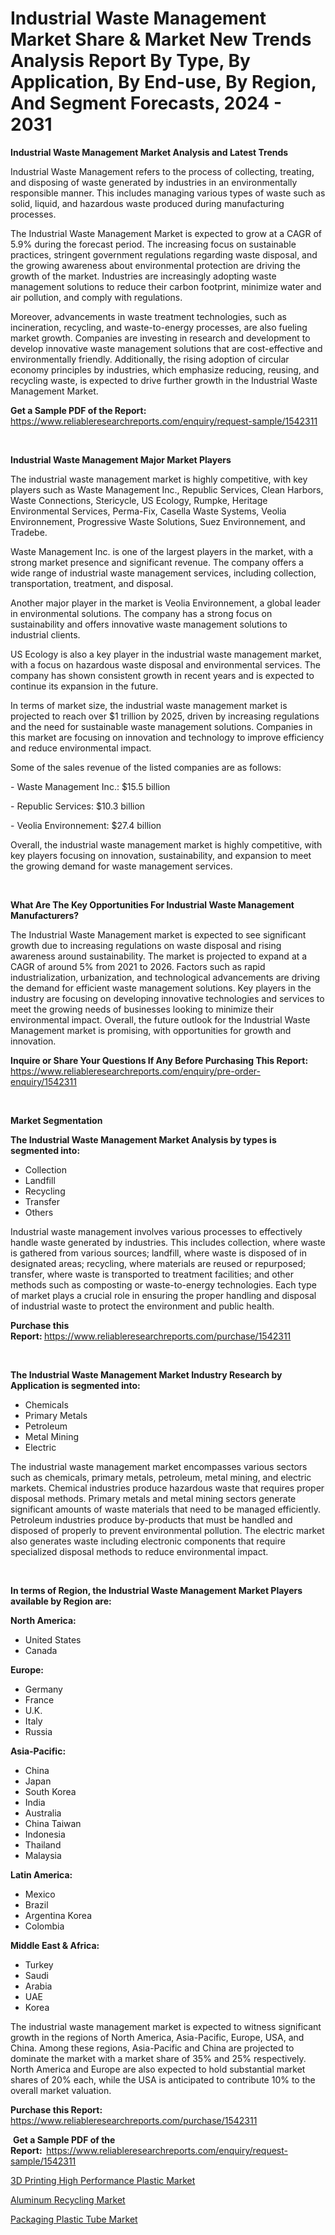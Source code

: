 <p><h1>Industrial Waste Management Market Share & Market New Trends Analysis Report By Type, By Application, By End-use, By Region, And Segment Forecasts, 2024 - 2031</h1></p><p><strong>Industrial Waste Management Market Analysis and Latest Trends</strong></p>
<p><p>Industrial Waste Management refers to the process of collecting, treating, and disposing of waste generated by industries in an environmentally responsible manner. This includes managing various types of waste such as solid, liquid, and hazardous waste produced during manufacturing processes.</p><p>The Industrial Waste Management Market is expected to grow at a CAGR of 5.9% during the forecast period. The increasing focus on sustainable practices, stringent government regulations regarding waste disposal, and the growing awareness about environmental protection are driving the growth of the market. Industries are increasingly adopting waste management solutions to reduce their carbon footprint, minimize water and air pollution, and comply with regulations.</p><p>Moreover, advancements in waste treatment technologies, such as incineration, recycling, and waste-to-energy processes, are also fueling market growth. Companies are investing in research and development to develop innovative waste management solutions that are cost-effective and environmentally friendly. Additionally, the rising adoption of circular economy principles by industries, which emphasize reducing, reusing, and recycling waste, is expected to drive further growth in the Industrial Waste Management Market.</p></p>
<p><strong>Get a Sample PDF of the Report:&nbsp;</strong> <a href="https://www.reliableresearchreports.com/enquiry/request-sample/1542311">https://www.reliableresearchreports.com/enquiry/request-sample/1542311</a></p>
<p>&nbsp;</p>
<p><strong>Industrial Waste Management Major Market Players</strong></p>
<p><p>The industrial waste management market is highly competitive, with key players such as Waste Management Inc., Republic Services, Clean Harbors, Waste Connections, Stericycle, US Ecology, Rumpke, Heritage Environmental Services, Perma-Fix, Casella Waste Systems, Veolia Environnement, Progressive Waste Solutions, Suez Environnement, and Tradebe.</p><p>Waste Management Inc. is one of the largest players in the market, with a strong market presence and significant revenue. The company offers a wide range of industrial waste management services, including collection, transportation, treatment, and disposal.</p><p>Another major player in the market is Veolia Environnement, a global leader in environmental solutions. The company has a strong focus on sustainability and offers innovative waste management solutions to industrial clients.</p><p>US Ecology is also a key player in the industrial waste management market, with a focus on hazardous waste disposal and environmental services. The company has shown consistent growth in recent years and is expected to continue its expansion in the future.</p><p>In terms of market size, the industrial waste management market is projected to reach over $1 trillion by 2025, driven by increasing regulations and the need for sustainable waste management solutions. Companies in this market are focusing on innovation and technology to improve efficiency and reduce environmental impact.</p><p>Some of the sales revenue of the listed companies are as follows:</p><p>- Waste Management Inc.: $15.5 billion</p><p>- Republic Services: $10.3 billion</p><p>- Veolia Environnement: $27.4 billion</p><p>Overall, the industrial waste management market is highly competitive, with key players focusing on innovation, sustainability, and expansion to meet the growing demand for waste management services.</p></p>
<p>&nbsp;</p>
<p><strong>What Are The Key Opportunities For Industrial Waste Management Manufacturers?</strong></p>
<p><p>The Industrial Waste Management market is expected to see significant growth due to increasing regulations on waste disposal and rising awareness around sustainability. The market is projected to expand at a CAGR of around 5% from 2021 to 2026. Factors such as rapid industrialization, urbanization, and technological advancements are driving the demand for efficient waste management solutions. Key players in the industry are focusing on developing innovative technologies and services to meet the growing needs of businesses looking to minimize their environmental impact. Overall, the future outlook for the Industrial Waste Management market is promising, with opportunities for growth and innovation.</p></p>
<p><strong>Inquire or Share Your Questions If Any Before Purchasing This Report:</strong> <a href="https://www.reliableresearchreports.com/enquiry/pre-order-enquiry/1542311">https://www.reliableresearchreports.com/enquiry/pre-order-enquiry/1542311</a></p>
<p>&nbsp;</p>
<p><strong>Market Segmentation</strong></p>
<p><strong>The Industrial Waste Management Market Analysis by types is segmented into:</strong></p>
<p><ul><li>Collection</li><li>Landfill</li><li>Recycling</li><li>Transfer</li><li>Others</li></ul></p>
<p><p>Industrial waste management involves various processes to effectively handle waste generated by industries. This includes collection, where waste is gathered from various sources; landfill, where waste is disposed of in designated areas; recycling, where materials are reused or repurposed; transfer, where waste is transported to treatment facilities; and other methods such as composting or waste-to-energy technologies. Each type of market plays a crucial role in ensuring the proper handling and disposal of industrial waste to protect the environment and public health.</p></p>
<p><strong>Purchase this Report:&nbsp;</strong><a href="https://www.reliableresearchreports.com/purchase/1542311">https://www.reliableresearchreports.com/purchase/1542311</a></p>
<p>&nbsp;</p>
<p><strong>The Industrial Waste Management Market Industry Research by Application is segmented into:</strong></p>
<p><ul><li>Chemicals</li><li>Primary Metals</li><li>Petroleum</li><li>Metal Mining</li><li>Electric</li></ul></p>
<p><p>The industrial waste management market encompasses various sectors such as chemicals, primary metals, petroleum, metal mining, and electric markets. Chemical industries produce hazardous waste that requires proper disposal methods. Primary metals and metal mining sectors generate significant amounts of waste materials that need to be managed efficiently. Petroleum industries produce by-products that must be handled and disposed of properly to prevent environmental pollution. The electric market also generates waste including electronic components that require specialized disposal methods to reduce environmental impact.</p></p>
<p>&nbsp;</p>
<p><strong>In terms of Region, the Industrial Waste Management Market Players available by Region are:</strong></p>
<p>
    <p> <strong> North America: </strong>
        <ul>
            <li>United States</li>
            <li>Canada</li>
        </ul>
        </p> 
    <p> <strong> Europe: </strong>
        <ul>
            <li>Germany</li>
            <li>France</li>
            <li>U.K.</li>
            <li>Italy</li>
            <li>Russia</li>
        </ul>
        </p> 
    <p> <strong> Asia-Pacific: </strong>
        <ul>
            <li>China</li>
            <li>Japan</li>
            <li>South Korea</li>
            <li>India</li>
            <li>Australia</li>
            <li>China Taiwan</li>
            <li>Indonesia</li>
            <li>Thailand</li>
            <li>Malaysia</li>
        </ul>
        </p> 
    <p> <strong> Latin America: </strong>
        <ul>
            <li>Mexico</li>
            <li>Brazil</li>
            <li>Argentina Korea</li>
            <li>Colombia</li>
        </ul>
        </p> 
    <p> <strong> Middle East & Africa: </strong>
        <ul>
            <li>Turkey</li>
            <li>Saudi</li>
            <li>Arabia</li>
            <li>UAE</li>
            <li>Korea</li>
        </ul>
    </p>
    </p>
<p><p>The industrial waste management market is expected to witness significant growth in the regions of North America, Asia-Pacific, Europe, USA, and China. Among these regions, Asia-Pacific and China are projected to dominate the market with a market share of 35% and 25% respectively. North America and Europe are also expected to hold substantial market shares of 20% each, while the USA is anticipated to contribute 10% to the overall market valuation.</p></p>
<p><strong>Purchase this Report: </strong><a href="https://www.reliableresearchreports.com/purchase/1542311">https://www.reliableresearchreports.com/purchase/1542311</a></p>
<p>&nbsp;<strong>Get a Sample PDF of the Report:&nbsp;&nbsp;</strong><a href="https://www.reliableresearchreports.com/enquiry/request-sample/1542311">https://www.reliableresearchreports.com/enquiry/request-sample/1542311</a></p>
<p><strong></strong></p>
<p><p><a href="https://github.com/gulaimolin/Market-Research-Report-List-3/blob/main/3d-printing-high-performance-plastic-market.md">3D Printing High Performance Plastic Market</a></p><p><a href="https://github.com/RoccoManning/Market-Research-Report-List-3/blob/main/aluminum-recycling-market.md">Aluminum Recycling Market</a></p><p><a href="https://github.com/mauripalmi/Market-Research-Report-List-2/blob/main/packaging-plastic-tube-market.md">Packaging Plastic Tube Market</a></p></p>